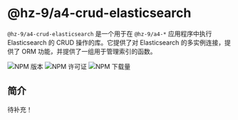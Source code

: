 # @hz-9/a4-crud-elasticsearch

`@hz-9/a4-crud-elasticsearch` 是一个用于在 `@hz-9/a4-*` 应用程序中执行 Elasticsearch 的 CRUD 操作的库。它提供了对 Elasticsearch 的多实例连接，提供了 ORM 功能，并提供了一组用于管理索引的函数。

![NPM 版本][npm-version-url] ![NPM 许可证][npm-license-url] ![NPM 下载量][npm-downloads-url]

[npm-version-url]: https://img.shields.io/npm/v/@hz-9/a4-crud-elasticsearch
[npm-license-url]: https://img.shields.io/npm/l/@hz-9/a4-crud-elasticsearch
[npm-downloads-url]: https://img.shields.io/npm/d18m/@hz-9/a4-crud-elasticsearch

## 简介

待补充！
<!-- TODO -->

